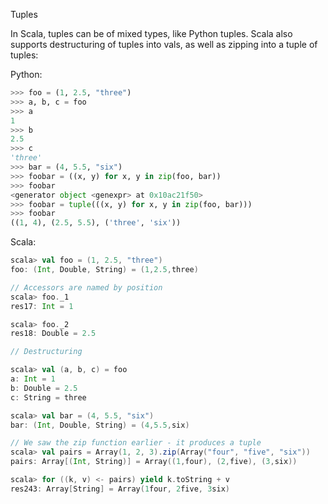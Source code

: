 Tuples

In Scala, tuples can be of mixed types, like Python tuples. Scala also supports destructuring of tuples into vals, as well as zipping into a tuple of tuples:

Python:
```python
>>> foo = (1, 2.5, "three")
>>> a, b, c = foo
>>> a
1
>>> b
2.5
>>> c
'three'
>>> bar = (4, 5.5, "six")
>>> foobar = ((x, y) for x, y in zip(foo, bar))
>>> foobar
<generator object <genexpr> at 0x10ac21f50>
>>> foobar = tuple(((x, y) for x, y in zip(foo, bar)))
>>> foobar
((1, 4), (2.5, 5.5), ('three', 'six'))
```

Scala:
```scala
scala> val foo = (1, 2.5, "three")
foo: (Int, Double, String) = (1,2.5,three)

// Accessors are named by position
scala> foo._1
res17: Int = 1

scala> foo._2
res18: Double = 2.5

// Destructuring

scala> val (a, b, c) = foo
a: Int = 1
b: Double = 2.5
c: String = three

scala> val bar = (4, 5.5, "six")
bar: (Int, Double, String) = (4,5.5,six)

// We saw the zip function earlier - it produces a tuple
scala> val pairs = Array(1, 2, 3).zip(Array("four", "five", "six"))
pairs: Array[(Int, String)] = Array((1,four), (2,five), (3,six))

scala> for ((k, v) <- pairs) yield k.toString + v
res243: Array[String] = Array(1four, 2five, 3six)
```
